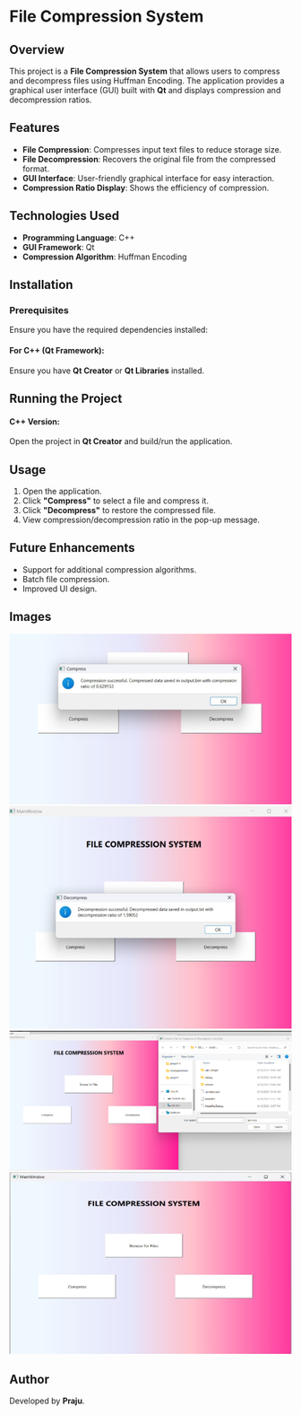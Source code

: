 # File Compression System

## Overview

This project is a **File Compression System** that allows users to compress and decompress files using Huffman Encoding. The application provides a graphical user interface (GUI) built with **Qt** and displays compression and decompression ratios.

## Features

- **File Compression**: Compresses input text files to reduce storage size.
- **File Decompression**: Recovers the original file from the compressed format.
- **GUI Interface**: User-friendly graphical interface for easy interaction.
- **Compression Ratio Display**: Shows the efficiency of compression.

## Technologies Used

- **Programming Language**: C++
- **GUI Framework**: Qt 
- **Compression Algorithm**: Huffman Encoding

## Installation

### Prerequisites

Ensure you have the required dependencies installed:

#### For C++ (Qt Framework):

Ensure you have **Qt Creator** or **Qt Libraries** installed.

## Running the Project

#### C++ Version:

Open the project in **Qt Creator** and build/run the application.

## Usage

1. Open the application.
2. Click **"Compress"** to select a file and compress it.
3. Click **"Decompress"** to restore the compressed file.
4. View compression/decompression ratio in the pop-up message.


## Future Enhancements

- Support for additional compression algorithms.
- Batch file compression.
- Improved UI design.

## Images
![File Compression System](./assets/compress.png)
![File Compression System](./assets/decompress.png)
![File Compression System](./assets/file.png)
![File Compression System](./assets/ui.png)

## Author

Developed by **Praju**.


